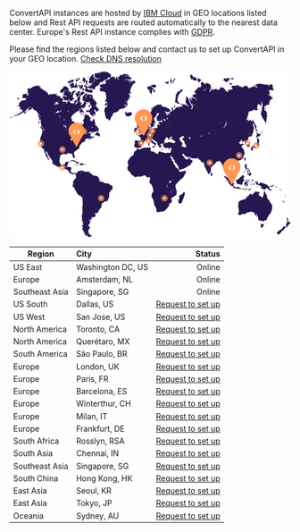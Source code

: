 ConvertAPI instances are hosted by [IBM Cloud](https://www.ibm.com/cloud) in GEO locations listed below and Rest API requests are routed automatically to the nearest data center. Europe's Rest API instance complies with [GDPR](https://www.convertapi.com/gdpr).

Please find the regions listed below and contact us to set up ConvertAPI in your GEO location. [Check DNS resolution](https://www.cdnperf.com/tools/cdn-latency-benchmark/?id=50bc1adec0f1bb507d719a2bab2a5fac)

![ConvertAPI global locations](https://github.com/ConvertAPI/docs/raw/master/map.png)


| Region      | City           | Status  |
| ------------- |:-------------| -----:|
|US East      | Washington DC, US| Online |
|Europe     | Amsterdam, NL      |   Online |
|Southeast Asia | Singapore, SG     |   Online |
|US South |     Dallas, US  |    [Request to set up](https://www.convertapi.com/support) |
|US West | San Jose, US     |    [Request to set up](https://www.convertapi.com/support) |
|North America | Toronto, CA      |   [Request to set up](https://www.convertapi.com/support) |
|North America| Querétaro, MX     |    [Request to set up](https://www.convertapi.com/support)|
|South America | São Paulo, BR      |    [Request to set up](https://www.convertapi.com/support)|
|Europe | London, UK      |    [Request to set up](https://www.convertapi.com/support) |
|Europe | Paris, FR     |    [Request to set up](https://www.convertapi.com/support) |
|Europe | Barcelona, ES      |    [Request to set up](https://www.convertapi.com/support) |
|Europe |Winterthur, CH      |    [Request to set up](https://www.convertapi.com/support) |
|Europe | 	Milan, IT      |    [Request to set up](https://www.convertapi.com/support) |
|Europe | Frankfurt, DE      |    [Request to set up](https://www.convertapi.com/support) |
|South Africa | Rosslyn, RSA      |    [Request to set up](https://www.convertapi.com/support) |
|South Asia | Chennai, IN     |    [Request to set up](https://www.convertapi.com/support) |
|Southeast Asia | Singapore, SG     |    [Request to set up](https://www.convertapi.com/support) |
|South China | Hong Kong, HK      |   [Request to set up](https://www.convertapi.com/support) |
|East Asia| Seoul, KR      |    [Request to set up](https://www.convertapi.com/support) |
|East Asia| Tokyo, JP     |    [Request to set up](https://www.convertapi.com/support)|
|Oceania| Sydney, AU     |    [Request to set up](https://www.convertapi.com/support) |
